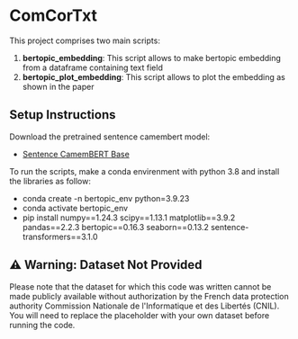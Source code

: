 # ComCorTxt

This project comprises two main scripts:

1. **bertopic_embedding**: This script allows to make bertopic embedding from a dataframe containing text field
2. **bertopic_plot_embedding**: This script allows to plot the embedding as shown in the paper

## Setup Instructions
Download the pretrained sentence camembert model:
- [Sentence CamemBERT Base](https://huggingface.co/dangvantuan/sentence-camembert-base)

To run the scripts, make a conda envirenment with python 3.8 and install the libraries as follow:

* conda create -n bertopic_env python=3.9.23
* conda activate bertopic_env
* pip install numpy==1.24.3 scipy==1.13.1 matplotlib==3.9.2 pandas==2.2.3 bertopic==0.16.3 seaborn==0.13.2 sentence-transformers==3.1.0



## ⚠️ Warning: Dataset Not Provided

Please note that the dataset for which this code was written cannot be made publicly available without authorization by the French data protection authority Commission Nationale de l'Informatique et des Libertés (CNIL). You will need to replace the placeholder with your own dataset before running the code.
